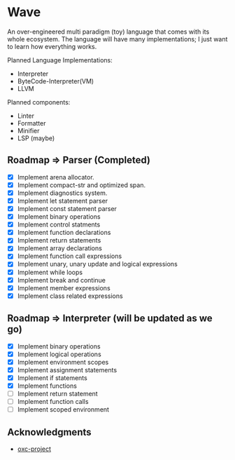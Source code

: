 # Wave
An over-engineered multi paradigm (toy) language that comes with its whole ecosystem.
The language will have many implementations; I just want to learn how everything works.

Planned Language Implementations:
- Interpreter
- ByteCode-Interpreter(VM)
- LLVM

Planned components:
- Linter
- Formatter
- Minifier
- LSP (maybe)

<!-- ROADMAP -->
## Roadmap => Parser (Completed)
- [x] Implement arena allocator.
- [x] Implement compact-str and optimized span.
- [x] Implement diagnostics system.
- [x] Implement let statement parser
- [x] Implement const statement parser
- [x] Implement binary operations
- [x] Implement control statments
- [x] Implement function declarations
- [x] Implement return statements
- [x] Implement array declarations
- [x] Implement function call expressions
- [x] Implement unary, unary update and logical expressions
- [x] Implement while loops
- [x] Implement break and continue
- [x] Implement member expressions
- [x] Implement class related expressions

## Roadmap => Interpreter (will be updated as we go)
- [x] Implement binary operations
- [x] Implement logical operations
- [x] Implement environment scopes
- [x] Implement assignment statements
- [x] Implement if statements
- [x] Implement functions
- [ ] Implement return statement
- [ ] Implement function calls
- [ ] Implement scoped environment

<!-- ACKNOWLEDGMENTS -->
## Acknowledgments

* [oxc-project](https://oxc-project.github.io/docs/learn/parser_in_rust/intro.html)

